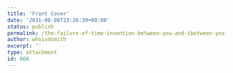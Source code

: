 ```yaml
---
title: 'Front Cover'
date: '2011-08-08T23:26:39+00:00'
status: publish
permalink: /the-failure-of-time-invention-between-you-and-ibetween-you-and-me/byai
author: whoisdsmith
excerpt: ''
type: attachment
id: 666
---
```

<!DOCTYPE html PUBLIC "-//W3C//DTD HTML 4.0 Transitional//EN" "http://www.w3.org/TR/REC-html40/loose.dtd">
<?xml encoding="UTF-8">
